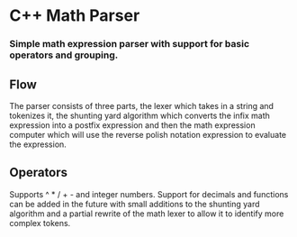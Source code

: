 # C++ Math Parser
### Simple math expression parser with support for basic operators and grouping.

## Flow
The parser consists of three parts, the lexer which takes in a string and tokenizes it, the shunting yard algorithm which converts the infix math expression into a postfix expression and then the math expression computer which will use the reverse polish notation expression to evaluate the expression.

## Operators
Supports ^ * / + - and integer numbers. Support for decimals and functions can be added in the future with small additions to the shunting yard algorithm and a partial rewrite of the math lexer to allow it to identify more complex tokens.